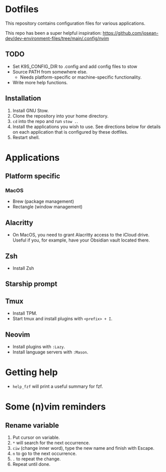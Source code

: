 # Dotfiles

This repository contains configuration files for various applications.

This repo has been a super helpful inspiration:
https://github.com/josean-dev/dev-environment-files/tree/main/.config/nvim

## TODO

- Set K9S_CONFIG_DIR to .config and add config files to stow
- Source PATH from somewhere else.
  - Needs platform-specific or machine-specific functionality.
- Write more help functions.


## Installation
1. Install GNU Stow.
2. Clone the repository into your home directory.
3. `cd` into the repo and run `stow .`.
4. Install the applications you wish to use. See directions below for details on each application that is configured by these dotfiles.
5. Restart shell.

# Applications

## Platform specific

### MacOS

- Brew (package management)
- Rectangle (window management)

## Alacritty

- On MacOS, you need to grant Alacritty access to the iCloud drive. Useful if you, for example,
  have your Obsidian vault located there.

## Zsh
- Install Zsh

## Starship prompt

## Tmux
- Install TPM.
- Start tmux and install plugins with `<prefix> + I`.

## Neovim
- Install plugins with `:Lazy`.
- Install language servers with `:Mason`.

# Getting help
- `help_fzf` will print a useful summary for fzf.

# Some (n)vim reminders

## Rename variable
1. Put cursor on variable.
2. `*` will search for the next occurrence.
3. `ciw` (change inner word), type the new name and finish with Escape.
4. `n` to go to the next occurrence.
5. `.` to repeat the change.
6. Repeat until done.
